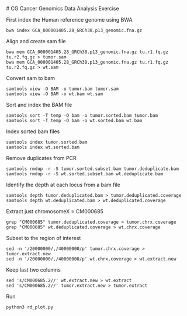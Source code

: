\# CG
Cancer Genomics Data Analysis Exercise

First index the Human reference genome using BWA

```console
bwa index GCA_000001405.28_GRCh38.p13_genomic.fna.gz
```
Align and create sam file
```console
bwa mem GCA_000001405.28_GRCh38.p13_genomic.fna.gz tu.r1.fq.gz tu.r2.fq.gz > tumor.sam
bwa mem GCA_000001405.28_GRCh38.p13_genomic.fna.gz tu.r1.fq.gz tu.r2.fq.gz > wt.sam
```
Convert sam to bam
```console
samtools view -O BAM -o tumor.bam tumor.sam
samtools view -O BAM -o wt.bam wt.sam
```
Sort and index the BAM file
```console
samtools sort -T temp -O bam -o tumor.sorted.bam tumor.bam
samtools sort -T temp -O bam -o wt.sorted.bam wt.bam
```
Index sorted bam files
```console
samtools index tumor.sorted.bam
samtools index wt.sorted.bam
```
Remove duplicates from PCR
```console
samtools rmdup -r -S tumor.sorted.subset.bam tumor.deduplicate.bam
samtools rmdup -r -S wt.sorted.subset.bam wt.deduplicate.bam
```
Identify the depth at each locus from a bam file
```console
samtools depth tumor.deduplicated.bam > tumor.deduplicated.coverage
samtools depth wt.deduplicated.bam > wt.deduplicated.coverage
```
Extract just chromosomeX = CM000685
```console
grep "CM000685" tumor.deduplicated.coverage > tumor.chrx.coverage
grep "CM000685" wt.deduplicated.coverage > wt.chrx.coverage
```

Subset to the region of interest
```console
sed -n '/20000000/,/40000000/p' tumor.chrx.coverage > tumor.extract.new
sed -n '/20000000/,/40000000/p' wt.chrx.coverage > wt.extract.new
```
Keep last two columns
```console
sed 's/CM000685.2//' wt.extract.new > wt.extract
sed 's/CM000685.2//' tumor.extract.new > tumor.extract
```
Run 
```console
python3 rd_plot.py
```
